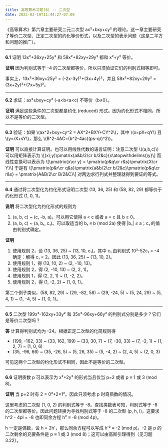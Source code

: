 ```yaml
---
title: 高等算术习题(6) -- 二次型
date: 2022-03-19T11:44:27-07:00
---
```


《高等算术》第六章主要研究二元二次型 ax²+bxy+cy² 的理论。这一章主要研究了等价二次型、正定二次型的约化等价形式，以及二次型的表示问题（这是二平方和问题的推广）。

<!--more-->

---

__6.1__ 证明 13x²+36xy+25y² 和 58x²+82xy+29y² 都和 x²+y² 等价。

**证明** 因为判别式等于 -4 的二次型都等价，所以只须验证它们的判别式相等即可。

事实上，13x²+36xy+25y² = (-2x-3y)²+(3x+4y)²，并且 58x²+82xy+29y² = (3x+2y)²+(7x+5y)²。

---

__6.2__ 求证：ax²&pm;bxy+cy² (-a&lt;b&lt;a&lt;c) 不等价（b&ne;0）。

**证明** 满足这些条件的二次型都是约化 (reduced) 形式。因为约化形式不相同，所以不是等价的二次型。

---

__6.3__ 验证：如果 \\(ax^2+bxy+cy^2 = AX^2+BXY+CY^2\\)，其中 \\(x=pX+qY\\) 且 \\(y=rX+sY\\)，那么 \\(B^2-4AC=(b^2-4ac)(ps-qr)^2\\)。

**证明** 可以直接计算证明。也可以用线性代数的语言证明：注意二次型 \\((a,b,c)\\) 可以用矩阵表示为
\\[(x\\;y)\pmatrix{a&b/2\cr b/2&c\}{x\atopwithdelims()y}\\]
而线性变换可以表示为
\\[\pmatrix{x\cr y} = \pmatrix{p&q\cr r&s}\pmatrix{X\cr Y}\\]
于是有
\\[\pmatrix{p&r\cr q&s}\pmatrix{a&b/2\cr b/2&c}\pmatrix{p&q\cr r&s} = \pmatrix{A&B/2\cr B/2&C}\\]
对两边求行列式并整理就得到要证的等式。

---

__6.4__ 通过将二次型化为约化形式证明二次型 (13, 36, 25) 和 (58, 82, 29) 都等价于约化形式 (1, 0, 1)。

**说明** 将二次型化为约化形式的规则为

1. (a, b, c) ~ (c, -b, a)。可以用它使得 a < c 或者 a = c 且 b &ge; 0。
2. (a, b, c) ~ (a, b₁, c₁)。可以取适当的 b₁ &equiv; b (mod 2a) 使得 |b₁| &le; a；c₁ 的值由判别式确定。

**证明** 

1. 使用规则 2，设 (13, 36, 25) ~ (13, 10, c₁)。其中 c₁ 由判别式 10²-52c₁ = -4 确定：解得 c₁ = 2。因此 (13, 36, 25) ~ (13, 10, 2)。
2. 使用规则 1，得 (13, 10, 2) ~ (2, -10, 13)。
3. 使用规则 2，得 (2, -10, 13) ~ (2, 2, 1)。
4. 使用规则 1，得 (2, 2, 1) ~ (1, -2, 2)。
5. 使用规则 2，得 (1, -2, 2) ~ (1, 0, 1)。

第二个例子类似，(58, 82, 29) ~ (29, -82, 58) ~ (29, -24, 5) ~ (5, 24, 29) ~ (5, 4, 1) ~ (1, -4, 5) ~ (1, 0, 1)。

---

__6.5__ 二次型 199x²-162xy+33y² 和 35x²-96xy+66y² 的判别式分别是多少？它们是等价二次型吗？

**答** 计算得判别式均为 -24。根据正定二次型的化简规则得

* (199, -162, 33) ~ (33, 162, 199) ~ (33, 30, 7) ~ (7, -30, 33) ~ (7, -2, 1) ~ (1, 2, 7) ~ (1, 0, 6)
* (35, -96, 66) ~ (35, -26, 5) ~ (5, 26, 35) ~ (5, -4, 2) ~ (2, 4, 5) ~ (2, 0, 3)

可见这两个二次型的约化形式不相同，因此不是等价的二次型。

---

__6.6__ 证明质数 p 可以表示为 x²+2y² 的形式当且仅当 p=2 或者 p &equiv; 1 或 3 (mod 8)。

**证明** 当 p=2 时有 2 = 0²+2&times;1²。因此只须考虑 p 时奇质数的情况。

这里考虑的二次型 (1, 0, 2) 的判别式等于 -8。查找类数表可知，判别式等于 -8 的二次型都等价。因此问题转换为寻找判别式等于 -8 的二次型 (p, h, l)，这要求 h^2 - 4pl = -8 也即同余方程 h² &equiv; -8 (mod 4p)。

h 一定是偶数，设 h = 2h'，那么同余方程可以写成 h'² &equiv; -2 (mod p)。-2 是 p 的二次剩余的充要条件是 p &equiv; 1 或 3 (mod 8)；这可以由高斯引理得到（见习题 3.22）。
